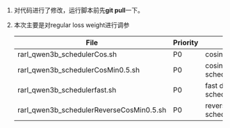 1. 对代码进行了修改，运行脚本前先**git pull**一下。
2. 本次主要是对regular loss weight进行调参
    

    | File                       | Priority | Setting     |
    |----------------------------|----------|------------|
    | rarl_qwen3b_schedulerCos.sh          | P0       | cosine scheduler              |
    | rarl_qwen3b_schedulerCosMin0.5.sh   | P0       | cosine scheduler+eta_min=0.5 |
    | rarl_qwen3b_schedulerfast.sh         | P0       | fast decay scheduler+eta_min=0.5 |
    | rarl_qwen3b_schedulerReverseCosMin0.5.sh | P0  | reverse cosine scheduler+eta min=0.5 |


